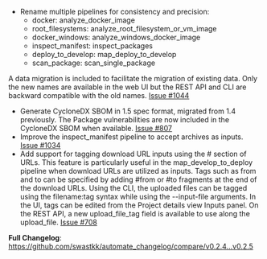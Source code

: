- Rename multiple pipelines for consistency and precision:
  - docker: analyze_docker_image
  - root_filesystems: analyze_root_filesystem_or_vm_image
  - docker_windows: analyze_windows_docker_image
  - inspect_manifest: inspect_packages
  - deploy_to_develop: map_deploy_to_develop
  - scan_package: scan_single_package

A data migration is included to facilitate the migration of existing data. Only the new names are available in the web UI but the REST API and CLI are backward compatible with the old names. [Issue #1044](https://github.com/nexB/scancode.io/issues/1044)

- Generate CycloneDX SBOM in 1.5 spec format, migrated from 1.4 previously. The Package vulnerabilities are now included in the CycloneDX SBOM when available. [Issue #807](https://github.com/nexB/scancode.io/issues/807)
- Improve the inspect_manifest pipeline to accept archives as inputs. [Issue #1034](https://github.com/nexB/scancode.io/issues/1034)
- Add support for tagging download URL inputs using the # section of URLs. 
  This feature is particularly useful in the map_develop_to_deploy pipeline when download URLs are utilized as inputs. Tags such as from and to can be specified by adding #from or #to fragments at the end of the download URLs. Using the CLI, the uploaded files can be tagged using the filename:tag syntax while using the --input-file arguments. In the UI, tags can be edited from the Project details view Inputs panel. On the REST API, a new upload_file_tag field is available to use along the upload_file. [Issue #708](https://github.com/nexB/scancode.io/issues/708)
  
**Full Changelog**: https://github.com/swastkk/automate_changelog/compare/v0.2.4...v0.2.5
